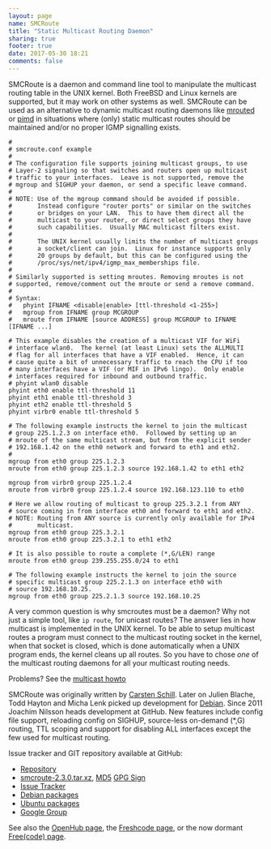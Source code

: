 ```yaml
---
layout: page
name: SMCRoute
title: "Static Multicast Routing Daemon"
sharing: true
footer: true
date: 2017-05-30 18:21
comments: false
---
```


SMCRoute is a daemon and command line tool to manipulate the multicast
routing table in the UNIX kernel.  Both FreeBSD and Linux kernels are
supported, but it may work on other systems as well.  SMCRoute can be
used as an alternative to dynamic multicast routing daemons like
[mrouted](/mrouted.html) or [pimd](/pimd.html) in situations where
(only) static multicast routes should be maintained and/or no proper
IGMP signalling exists.

    #
    # smcroute.conf example
    #
    # The configuration file supports joining multicast groups, to use
    # Layer-2 signaling so that switches and routers open up multicast
    # traffic to your interfaces.  Leave is not supported, remove the
    # mgroup and SIGHUP your daemon, or send a specific leave command.
    #
    # NOTE: Use of the mgroup command should be avoided if possible.
    #       Instead configure "router ports" or similar on the switches
    #       or bridges on your LAN.  This to have them direct all the
    #       multicast to your router, or direct select groups they have
    #       such capabilities.  Usually MAC multicast filters exist.
    #
    #       The UNIX kernel usually limits the number of multicast groups
    #       a socket/client can join.  Linux for instance supports only
    #       20 groups by default, but this can be configured using the
    #       /proc/sys/net/ipv4/igmp_max_memberships file.
    #
    # Similarly supported is setting mroutes. Removing mroutes is not
    # supported, remove/comment out the mroute or send a remove command.
    #
    # Syntax:
    #   phyint IFNAME <disable|enable> [ttl-threshold <1-255>]
    #   mgroup from IFNAME group MCGROUP
    #   mroute from IFNAME [source ADDRESS] group MCGROUP to IFNAME [IFNAME ...]
    
    # This example disables the creation of a multicast VIF for WiFi
    # interface wlan0.  The kernel (at least Linux) sets the ALLMULTI
    # flag for all interfaces that have a VIF enabled.  Hence, it can
    # cause quite a bit of unnecessary traffic to reach the CPU if too
    # many interfaces have a VIF (or MIF in IPv6 lingo).  Only enable
    # interfaces required for inbound and outbound traffic.
    # phyint wlan0 disable
    phyint eth0 enable ttl-threshold 11
    phyint eth1 enable ttl-threshold 3
    phyint eth2 enable ttl-threshold 5
    phyint virbr0 enable ttl-threshold 5
    
    # The following example instructs the kernel to join the multicast
    # group 225.1.2.3 on interface eth0.  Followed by setting up an
    # mroute of the same multicast stream, but from the explicit sender
    # 192.168.1.42 on the eth0 network and forward to eth1 and eth2.
    #
    mgroup from eth0 group 225.1.2.3
    mroute from eth0 group 225.1.2.3 source 192.168.1.42 to eth1 eth2
        
    mgroup from virbr0 group 225.1.2.4
    mroute from virbr0 group 225.1.2.4 source 192.168.123.110 to eth0
    
    # Here we allow routing of multicast to group 225.3.2.1 from ANY
    # source coming in from interface eth0 and forward to eth1 and eth2.
    # NOTE: Routing from ANY source is currently only available for IPv4
    #       multicast.
    mgroup from eth0 group 225.3.2.1
    mroute from eth0 group 225.3.2.1 to eth1 eth2
    
    # It is also possible to route a complete (*,G/LEN) range 
	mroute from eth0 group 239.255.255.0/24 to eth1
    
    # The following example instructs the kernel to join the source
    # specific multicast group 225.2.1.3 on interface eth0 with
    # source 192.168.10.25.
    mgroup from eth0 group 225.2.1.3 source 192.168.10.25

A very common question is why smcroutes must be a daemon?  Why not just
a simple tool, like `ip route`, for unicast routes?  The answer lies in
how multicast is implemented in the UNIX kernel.  To be able to setup
multicast routes a program must connect to the multicast routing socket
in the kernel, when that socket is closed, which is done automatically
when a UNIX program ends, the kernel cleans up all routes.  So you have
to chose *one* of the multicast routing daemons for all your multicast
routing needs.

Problems?  See the [multicast howto](/multicast-howto.html)

SMCRoute was originally written by
[Carsten Schill](http://www.cschill.de/smcroute/).  Later on Julien
Blache, Todd Hayton and Micha Lenk picked up development for
[Debian](http://alioth.debian.org/projects/smcroute/).  Since 2011
Joachim Nilsson heads development at GitHub.  New features include
config file support, reloading config on SIGHUP, source-less on-demand
(*,G) routing, TTL scoping and support for disabling ALL interfaces
except the few used for multicast routing.

Issue tracker and GIT repository available at GitHub:

   * [Repository](http://github.com/troglobit/smcroute)
   * [smcroute-2.3.0.tar.xz](ftp://ftp.troglobit.com/smcroute/smcroute-2.3.0.tar.xz),
     [MD5](ftp://ftp.troglobit.com/smcroute/smcroute-2.3.0.tar.xz.md5)
     [GPG Sign](ftp://ftp.troglobit.com/smcroute/smcroute-2.3.0.tar.xz.asc)
   * [Issue Tracker](http://github.com/troglobit/smcroute/issues)
   * [Debian packages](http://packages.debian.org/smcroute)
   * [Ubuntu packages](http://packages.ubuntu.com/smcroute)
   * [Google Group](https://groups.google.com/forum/?fromgroups#!forum/smcroute)

See also the [OpenHub page](https://www.openhub.net/p/smcroute/), the
[Freshcode page](http://freshcode.club/projects/smcroute), or the now
dormant [Free(code) page](http://freecode.com/projects/smcroute).

<!--
  -- Local Variables:
  -- mode: markdown
  -- End:
  -->
